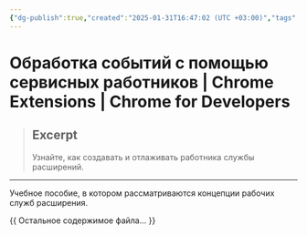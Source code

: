 ```yaml
---
{"dg-publish":true,"created":"2025-01-31T16:47:02 (UTC +03:00)","tags":[],"source":"https://developer.chrome.com/docs/extensions/get-started/tutorial/service-worker-events?hl=ru","author":null,"permalink":"/proekty/extentions/service-worker-events/","dgPassFrontmatter":true}
---
```



# Обработка событий с помощью сервисных работников  |  Chrome Extensions  |  Chrome for Developers

> ## Excerpt
> Узнайте, как создавать и отлаживать работника службы расширений.

---
Учебное пособие, в котором рассматриваются концепции рабочих служб расширения.

{{ Остальное содержимое файла... }} 